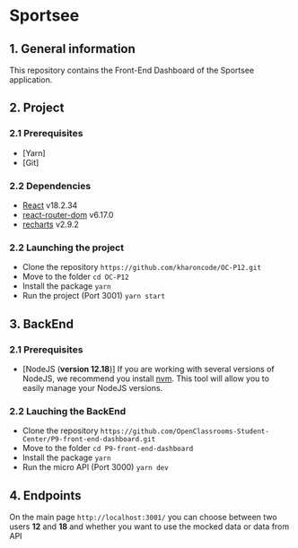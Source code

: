 # Sportsee

## 1. General information

This repository contains the Front-End Dashboard of the Sportsee application.

## 2. Project

### 2.1 Prerequisites

-  [Yarn]
-  [Git]

### 2.2 Dependencies

-  [React](https://reactjs.org/) v18.2.34
-  [react-router-dom](https://reactrouter.com/web/guides/quick-start) v6.17.0
-  [recharts](https://recharts.org/en-US) v2.9.2

### 2.2 Launching the project

-  Clone the repository
   `https://github.com/kharoncode/OC-P12.git`
-  Move to the folder
   `cd OC-P12`
-  Install the package
   `yarn`
-  Run the project (Port 3001)
   `yarn start`

## 3. BackEnd

### 2.1 Prerequisites

-  [NodeJS (**version 12.18**)]
   If you are working with several versions of NodeJS, we recommend you install [nvm](https://github.com/nvm-sh/nvm). This tool will allow you to easily manage your NodeJS versions.

### 2.2 Lauching the BackEnd

-  Clone the repository
   `https://github.com/OpenClassrooms-Student-Center/P9-front-end-dashboard.git`
-  Move to the folder
   `cd P9-front-end-dashboard`
-  Install the package
   `yarn`
-  Run the micro API (Port 3000)
   `yarn dev`

## 4. Endpoints

On the main page `http://localhost:3001/` you can choose between two users **12** and **18** and whether you want to use the mocked data or data from API
